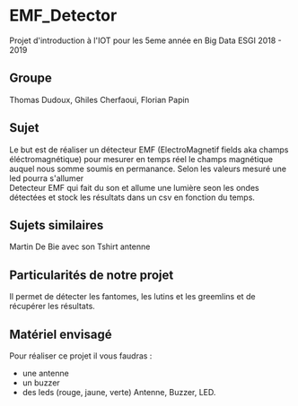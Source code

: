 # EMF_Detector
Projet d'introduction à l'IOT pour les 5eme année en Big Data ESGI 2018 - 2019

## Groupe 
Thomas Dudoux, Ghiles Cherfaoui, Florian Papin

## Sujet
Le but est de réaliser un détecteur EMF (ElectroMagnetif fields aka champs éléctromagnétique) pour mesurer en temps réel le champs magnétique auquel nous somme soumis en permanance. Selon les valeurs mesuré une led pourra s'allumer  
Detecteur EMF qui fait du son et allume une lumière seon les ondes détectées et stock les résultats dans un csv en fonction du temps.

## Sujets similaires
Martin De Bie avec son Tshirt antenne

##  Particularités de notre projet
Il permet de détecter les fantomes, les lutins et les greemlins et de récupérer les résultats.

##  Matériel envisagé
Pour réaliser ce projet il vous faudras :
- une antenne
- un buzzer
- des leds (rouge, jaune, verte)
Antenne, Buzzer, LED.
